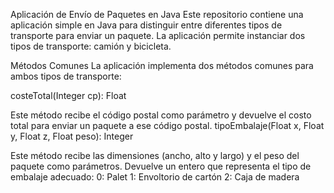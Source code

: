 Aplicación de Envío de Paquetes en Java
Este repositorio contiene una aplicación simple en Java para distinguir entre diferentes tipos de transporte para enviar un paquete. La aplicación permite instanciar dos tipos de transporte: camión y bicicleta.

Métodos Comunes
La aplicación implementa dos métodos comunes para ambos tipos de transporte:

costeTotal(Integer cp): Float

Este método recibe el código postal como parámetro y devuelve el costo total para enviar un paquete a ese código postal.
tipoEmbalaje(Float x, Float y, Float z, Float peso): Integer

Este método recibe las dimensiones (ancho, alto y largo) y el peso del paquete como parámetros.
Devuelve un entero que representa el tipo de embalaje adecuado:
0: Palet
1: Envoltorio de cartón
2: Caja de madera